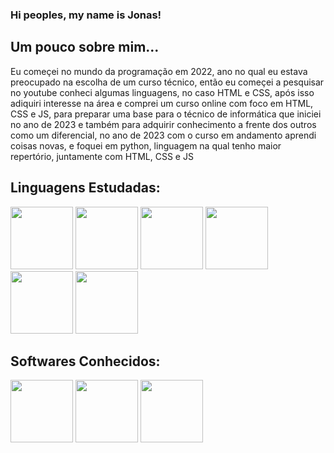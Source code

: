 ### Hi peoples, my name is Jonas!
<h2>Um pouco sobre mim...</h2>
<p>Eu começei no mundo da programação em 2022, ano no qual eu estava preocupado na escolha de um curso técnico, então eu começei a pesquisar no youtube conheci algumas linguagens, no caso HTML e CSS, após isso adiquiri interesse na área e comprei um curso online com foco em HTML, CSS e JS, para preparar uma base para o técnico de informática que iniciei no ano de 2023 e também para adquirir conhecimento a frente dos outros como um diferencial, no ano de 2023 com o curso em andamento aprendi coisas novas, e foquei em python, linguagem na qual tenho maior repertório, juntamente com HTML, CSS e JS</p>
<h2>Linguagens Estudadas: </h2>
<div>
  <img src="https://cdn.jsdelivr.net/gh/devicons/devicon/icons/python/python-original.svg" width="100" />
  <img src="https://cdn.jsdelivr.net/gh/devicons/devicon/icons/css3/css3-original-wordmark.svg" width="100" />
  <img src="https://cdn.jsdelivr.net/gh/devicons/devicon/icons/html5/html5-original-wordmark.svg" width="100" />
  <img src="https://cdn.jsdelivr.net/gh/devicons/devicon/icons/javascript/javascript-original.svg" width="100" />
  <img src="https://cdn.jsdelivr.net/gh/devicons/devicon/icons/cplusplus/cplusplus-line.svg" width="100" />
  <img src="https://cdn.jsdelivr.net/gh/devicons/devicon/icons/mysql/mysql-original-wordmark.svg" width="100" />
</div>
<h2>Softwares Conhecidos: </h2>
<div>
  <img src="https://cdn.jsdelivr.net/gh/devicons/devicon/icons/pycharm/pycharm-plain.svg" width="100" />
  <img src="https://makeindiegames.com.br/wp-content/uploads/2014/12/construct-2-logo.png" width="100" />
  <img src="https://cdn.jsdelivr.net/gh/devicons/devicon/icons/vscode/vscode-plain-wordmark.svg" width="100" />
</div>
